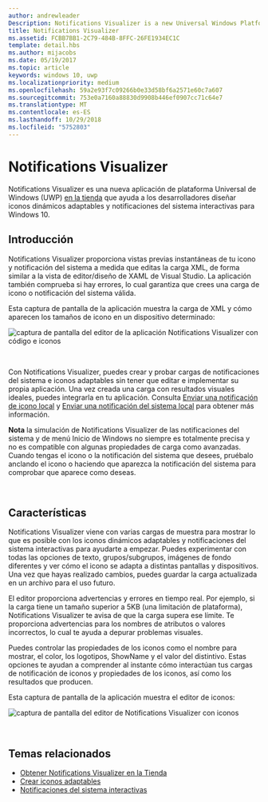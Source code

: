 ```yaml
---
author: andrewleader
Description: Notifications Visualizer is a new Universal Windows Platform (UWP) app in the Store that helps developers design adaptive live tiles for Windows 10.
title: Notifications Visualizer
ms.assetid: FCBB7BB1-2C79-484B-8FFC-26FE1934EC1C
template: detail.hbs
ms.author: mijacobs
ms.date: 05/19/2017
ms.topic: article
keywords: windows 10, uwp
ms.localizationpriority: medium
ms.openlocfilehash: 59a2e93f7c09266b0e33d58bf6a2571e60c7a607
ms.sourcegitcommit: 753e0a7160a88830d9908b446ef0907cc71c64e7
ms.translationtype: MT
ms.contentlocale: es-ES
ms.lasthandoff: 10/29/2018
ms.locfileid: "5752803"
---
```

# <a name="notifications-visualizer"></a>Notifications Visualizer

 


Notifications Visualizer es una nueva aplicación de plataforma Universal de Windows (UWP) [en la tienda](https://www.microsoft.com/store/apps/notifications-visualizer/9nblggh5xsl1) que ayuda a los desarrolladores diseñar iconos dinámicos adaptables y notificaciones del sistema interactivas para Windows 10.


## <a name="overview"></a>Introducción

Notifications Visualizer proporciona vistas previas instantáneas de tu icono y notificación del sistema a medida que editas la carga XML, de forma similar a la vista de editor/diseño de XAML de Visual Studio. La aplicación también comprueba si hay errores, lo cual garantiza que crees una carga de icono o notificación del sistema válida.

Esta captura de pantalla de la aplicación muestra la carga de XML y cómo aparecen los tamaños de icono en un dispositivo determinado:

![captura de pantalla del editor de la aplicación Notifications Visualizer con código e iconos](images/notif-visualizer-001.png)

 

Con Notifications Visualizer, puedes crear y probar cargas de notificaciones del sistema e iconos adaptables sin tener que editar e implementar su propia aplicación. Una vez creada una carga con resultados visuales ideales, puedes integrarla en tu aplicación. Consulta [Enviar una notificación de icono local](sending-a-local-tile-notification.md) y [Enviar una notificación del sistema local](send-local-toast.md) para obtener más información.

**Nota**  la simulación de Notifications Visualizer de las notificaciones del sistema y de menú Inicio de Windows no siempre es totalmente precisa y no es compatible con algunas propiedades de carga como avanzadas. Cuando tengas el icono o la notificación del sistema que desees, pruébalo anclando el icono o haciendo que aparezca la notificación del sistema para comprobar que aparece como deseas.

 

## <a name="features"></a>Características

Notifications Visualizer viene con varias cargas de muestra para mostrar lo que es posible con los iconos dinámicos adaptables y notificaciones del sistema interactivas para ayudarte a empezar. Puedes experimentar con todas las opciones de texto, grupos/subgrupos, imágenes de fondo diferentes y ver cómo el icono se adapta a distintas pantallas y dispositivos. Una vez que hayas realizado cambios, puedes guardar la carga actualizada en un archivo para el uso futuro.

El editor proporciona advertencias y errores en tiempo real. Por ejemplo, si la carga tiene un tamaño superior a 5KB (una limitación de plataforma), Notifications Visualizer te avisa de que la carga supera ese límite. Te proporciona advertencias para los nombres de atributos o valores incorrectos, lo cual te ayuda a depurar problemas visuales.

Puedes controlar las propiedades de los iconos como el nombre para mostrar, el color, los logotipos, ShowName y el valor del distintivo. Estas opciones te ayudan a comprender al instante cómo interactúan tus cargas de notificación de iconos y propiedades de los iconos, así como los resultados que producen.

Esta captura de pantalla de la aplicación muestra el editor de iconos:

![captura de pantalla del editor de Notifications Visualizer con iconos](images/notif-visualizer-004.png)

 

## <a name="related-topics"></a>Temas relacionados

* [Obtener Notifications Visualizer en la Tienda](https://www.microsoft.com/store/apps/notifications-visualizer/9nblggh5xsl1)
* [Crear iconos adaptables](create-adaptive-tiles.md)
* [Notificaciones del sistema interactivas](adaptive-interactive-toasts.md)